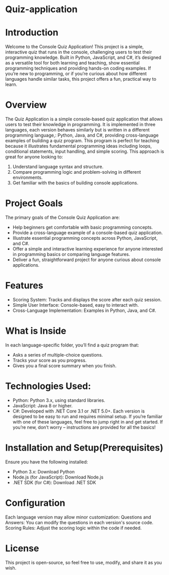 # Quiz-application

# Introduction
Welcome to the Console Quiz Application! This project is a simple, interactive quiz that runs in the console, challenging users to test their programming knowledge. Built in Python, JavaScript, and C#, it’s designed as a versatile tool for both learning and teaching, show essential programming techniques and providing hands-on coding examples. If you’re new to programming, or if you’re curious about how different languages handle similar tasks, this project offers a fun, practical way to learn.

# Overview
The Quiz Application is a simple console-based quiz application that allows users to test their knowledge in programming.
It is implemented in three languages, each version behaves similarly but is written in a different programming language,: Python, Java, and C#, providing cross-language examples of building a quiz program.
This program is perfect for teaching because it illustrates fundamental programming ideas including loops, conditional statements, input handling, and simple scoring.
This approach is great for anyone looking to:
  1) Understand language syntax and structure.
  2) Compare programming logic and problem-solving in different environments.
  3) Get familiar with the basics of building console applications.

# Project Goals
The primary goals of the Console Quiz Application are:
  - Help beginners get comfortable with basic programming concepts.
  - Provide a cross-language example of a console-based quiz application.
  - Illustrate essential programming concepts across Python, JavaScript, and C#.
  - Offer a simple and interactive learning experience for anyone interested in programming basics or comparing language features.
  - Deliver a fun, straightforward project for anyone curious about console applications.

# Features
  - Scoring System: Tracks and displays the score after each quiz session.
  - Simple User Interface: Console-based, easy to interact with.
  - Cross-Language Implementation: Examples in Python, Java, and C#.

# What is Inside
In each language-specific folder, you’ll find a quiz program that:
  - Asks a series of multiple-choice questions.
  - Tracks your score as you progress.
  - Gives you a final score summary when you finish.

# Technologies Used: 
  - Python: Python 3.x, using standard libraries.
  - JavaScript: Java 8 or higher.
  - C#: Developed with .NET Core 3.1 or .NET 5.0+.
Each version is designed to be easy to run and requires minimal setup. If you’re familiar with one of these languages, feel free to jump right in and get started.
If you’re new, don’t worry – instructions are provided for all the basics!

# Installation and Setup(Prerequisites)
Ensure you have the following installed:

  - Python 3.x: Download Python
  - Node.js (for JavaScript): Download Node.js
  - .NET SDK (for C#): Download .NET SDK

# Configuration
Each language version may allow minor customization:
Questions and Answers: You can modify the questions in each version's source code.
Scoring Rules: Adjust the scoring logic within the code if needed.

# License
This project is open-source, so feel free to use, modify, and share it as you wish.
